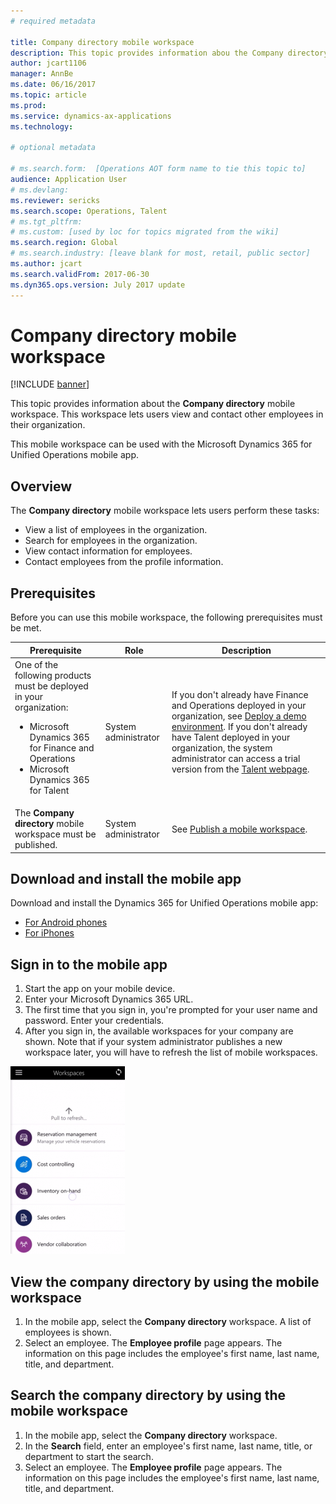 ```yaml
---
# required metadata

title: Company directory mobile workspace
description: This topic provides information abou the Company directory mobile workspace, which lets users view and contact other employees in their organization.
author: jcart1106
manager: AnnBe
ms.date: 06/16/2017
ms.topic: article
ms.prod: 
ms.service: dynamics-ax-applications
ms.technology: 

# optional metadata

# ms.search.form:  [Operations AOT form name to tie this topic to]
audience: Application User
# ms.devlang: 
ms.reviewer: sericks
ms.search.scope: Operations, Talent
# ms.tgt_pltfrm: 
# ms.custom: [used by loc for topics migrated from the wiki]
ms.search.region: Global
# ms.search.industry: [leave blank for most, retail, public sector]
ms.author: jcart
ms.search.validFrom: 2017-06-30 
ms.dyn365.ops.version: July 2017 update 
---
```


# Company directory mobile workspace

[!INCLUDE [banner](../includes/banner.md)]

This topic provides information about the **Company directory** mobile workspace. This workspace lets users view and contact other employees in their organization.

This mobile workspace can be used with the Microsoft Dynamics 365 for Unified Operations mobile app.

## Overview
The **Company directory** mobile workspace lets users perform these tasks:

- View a list of employees in the organization.
- Search for employees in the organization.
- View contact information for employees.
- Contact employees from the profile information.

## Prerequisites
Before you can use this mobile workspace, the following prerequisites must be met.

<table>
<thead>
<tr class="header">
<th>Prerequisite</th>
<th>Role</th>
<th>Description</th>
</tr>
</thead>
<tbody>
<tr class="odd">
<td>One of the following products must be deployed in your organization:
<ul><li>Microsoft Dynamics 365 for Finance and Operations</li>
<li>Microsoft Dynamics 365 for Talent</li>
</ul>
</td>
<td>System administrator</td>
<td>If you don&#39;t already have Finance and Operations deployed in your organization, see <a href="../deployment/deploy-demo-environment.md">Deploy a demo environment</a>. If you don&#39;t already have Talent deployed in your organization, the system administrator can access a trial version from the <a href="https://www.microsoft.com/en-us/dynamics365/talent">Talent webpage</a>.
</td>
</tr>
<tr class="even">
<td>The <strong>Company directory</strong> mobile workspace must be published.</td>
<td>System administrator</td>
<td>See <a href="publish-mobile-workspace.md">Publish a mobile workspace</a>.</td>
</tr>
</tbody>
</table>

## Download and install the mobile app
Download and install the Dynamics 365 for Unified Operations mobile app:

-   [For Android phones](https://go.microsoft.com/fwlink/?linkid=850662)
-   [For iPhones](https://go.microsoft.com/fwlink/?linkid=850663)

## Sign in to the mobile app
1.  Start the app on your mobile device.
2.  Enter your Microsoft Dynamics 365 URL.
3.  The first time that you sign in, you're prompted for your user name and password. Enter your credentials.
4.  After you sign in, the available workspaces for your company are shown. Note that if your system administrator publishes a new workspace later, you will have to refresh the list of mobile workspaces.

[![Pull to refresh](./media/pull-to-refresh-list-of-workspaces-183x300.png)](./media/pull-to-refresh-list-of-workspaces.png)

## View the company directory by using the mobile workspace
1.	In the mobile app, select the **Company directory** workspace. A list of employees is shown.
3.	Select an employee. The **Employee profile** page appears. The information on this page includes the employee's first name, last name, title, and department.

## Search the company directory by using the mobile workspace
1.	In the mobile app, select the **Company directory** workspace.
2.	In the **Search** field, enter an employee's first name, last name, title, or department to start the search.
3.	Select an employee. The **Employee profile** page appears. The information on this page includes the employee's first name, last name, title, and department.
